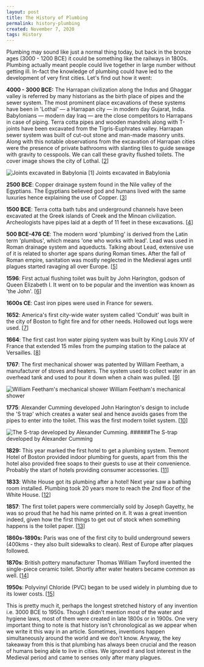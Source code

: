 ```yaml
---
layout: post
title: The History of Plumbing
permalink: history-plumbing
created: November 7, 2020
tags: History
---
```


Plumbing may sound like just a normal thing today, but back in the bronze ages (3000 - 1200 BCE) it could be something like the railways in 1800s. Plumbing actually meant people could live together in large number without getting ill. In-fact the knowledge of plumbing could have led to the development of very first cities. Let's find out how it went:

**4000 - 3000 BCE:** The Harrapan civilization along the Indus and Ghaggar valley is referred by many historians as the birth place of pipes and the sewer system. The most prominent place excavations of these systems have been in 'Lothal' — a Harrapan city — in modern day Gujarat, India. Babylonians — modern day Iraq — are the close competitors to Harrapans in case of piping. Terra cotta pipes and wooden mandrels along with T-joints have been excavated from the Tigris-Euphrates valley. Harrapan sewer system was built of cut-out stone and man-made masonry units. Along with this notable observations from the excavation of Harrapan cities were the presence of private bathrooms with slanting tiles to guide sewage with gravity to cesspools. We can call these gravity flushed toilets. The cover image shows the city of Lothal. [[2](https://en.wikipedia.org/wiki/Lothal "Wiki")]

![Joints excavated in Babylonia [[1](http://www.sewerhistory.org/time-lines/tracking-down-the-roots-of-our-sanitary-sewers/part-1-the-early-roots-3200-bce-to-300-ce/)]](https://raw.githubusercontent.com/pran-av/pran-av.github.io/master/images/Babylonia_Pipes.gif)
Joints excavated in Babylonia

**2500 BCE**: Copper drainage system found in the Nile valley of the Egyptians. The Egyptians believed god and humans lived with the same luxuries hence explaining the use of Copper. [[3](https://www.plumbingsupply.com/pmegypt.html)]

**1500 BCE**: Terra cotta bath tubs and underground channels have been excavated at the Greek islands of Creek and the Minoan civilization. Archeologists have pipes laid at a depth of 11 feet in these excavations. [[4](https://theplumber.com/crete/)]

**500 BCE-476 CE**: The modern word 'plumbing' is derived from the Latin term 'plumbus', which means 'one who works with lead'. Lead was used in Roman drainage system and aqueducts. Talking about Lead, extensive use of it is related to shorter age spans during Roman times. After the fall of Roman empire, sanitation was mostly neglected in the Medieval ages until plagues started ravaging all over Europe. [[5](https://www.wavin.com/en-en/News-Cases/News/The-Roman-Empire-plumbing-pipes-and-plumbers-history-of-plumbing-part-II)]

**1596**: First actual flushing toilet was built by John Harington, godson of Queen Elizabeth I. It went on to be popular and the invention was known as 'the John'. [[6](https://www.historic-uk.com/CultureUK/The-Throne-of-Sir-John-Harrington/)]

**1600s CE**: Cast iron pipes were used in France for sewers.

**1652**: America's first city-wide water system called 'Conduit' was built in the city of Boston to fight fire and for other needs. Hollowed out logs were used. [[7](https://www.mwra.com/04water/pdf/040314-water-history-umass.pdf)]

**1664**: The first cast Iron water piping system was built by King Louis XIV of France that extended 15 miles from the pumping station to the palace at Versailles. [[8](https://www.bigrentz.com/blog/very-not-boring-history-plumbing)]

**1767**: The first mechanical shower was patented by William Feetham, a manufacturer of stoves and heaters. The system used to collect water in an overhead tank and used to pour it down when a chain was pulled. [[9](https://www.amusingplanet.com/2019/01/a-short-history-of-showering.html)]

![William Feetham's mechanical shower]({{site.baseurl}}/images/Feethams_shower.jpg)
William Feetham's mechanical shower

**1775**: Alexander Cumming developed John Harington's design to include the 'S trap' which creates a water seal and hence avoids gases from the pipes to enter into the toilet. This was the first modern toilet system. [[10](https://www.history.com/news/who-invented-the-flush-toilet)]

![The S-trap developed by Alexander Cumming.]({{site.baseurl}}/images/AlexanderCummings_Toilet.jpg)
######The S-trap developed by Alexander Cumming

**1829:** This year marked the first hotel to get a plumbing system. Tremont Hotel of Boston provided indoor plumbing for guests, apart from this the hotel also provided free soaps to their guests to use at their convenience. Probably the start of hotels providing consumer accessories. [[11](https://www.bostonmagazine.com/news/2015/10/15/tremont-house/)]

**1833**: White House got its plumbing after a hotel! Next year saw a bathing room installed. Plumbing took 20 years more to reach the 2nd floor of the White House. [[12](https://www.whitehousehistory.org/questions/when-did-the-white-house-first-get-plumbing)]

**1857**: The first toilet papers were commercially sold by Joseph Gayetty, he was so proud that he had his name printed on it. It was a great invention indeed, given how the first things to get out of stock when something happens is the toilet paper. [[13](https://www.qssupplies.co.uk/history-of-plumbing-timeline.html)]

**1860s-1890s:** Paris was one of the first city to build underground sewers (400kms - they also built sidewalks to clean). Rest of Europe after plaques followed.

**1870s**: British pottery manufacturer Thomas William Twyford invented the single-piece ceramic toilet. Shortly after water heaters became common as well. [[14](https://www.gracesguide.co.uk/Twyfords)]

**1950s**: Polyvinyl Chloride (PVC) began to be used widely in plumbing due to its lower costs. [[15](https://www.piper-plastics.com/2017/03/27/a-brief-history-of-pvc/)]

This is pretty much it, perhaps the longest stretched history of any invention i.e. 3000 BCE to 1950s. Though I didn't mention most of the water and hygiene laws, most of them were created in late 1800s or in 1900s. One very important thing to note is that history isn't chronological as we appear when we write it this way in an article. Sometimes, inventions happen simultaneously around the world and we don't know. Anyway, the key takeaway from this is that plumbing has always been crucial and the reason of humans being able to live in cities. We ignored it and lost interest in the Medieval period and came to senses only after many plagues.
